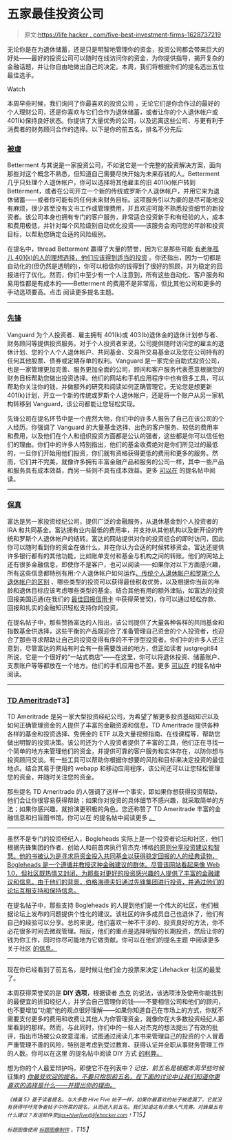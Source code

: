 # 五家最佳投资公司

> 原文:[https://life hacker . com/five-best-investment-firms-1628737219](https://lifehacker.com/five-best-investment-firms-1628737219)

无论你是在为退休储蓄，还是只是明智地管理你的资金，投资公司都会带来巨大的好处——最好的投资公司可以随时在线访问你的资金，为你提供指导，揭开复杂的金融话题，并让你自由地做出自己的决定。本周，我们将根据你们的提名选出五位最佳选手。

Watch

本周早些时候，我们询问了你最喜欢的投资公司 ，无论它们是你合作过的最好的个人理财公司，还是你喜欢与它们合作为退休储蓄，或者让你的个人退休帐户或 401(k)保持良好状态。你提供了大量优秀的公司，以及远离这些公司、与更有利于消费者的财务顾问合作的选择。以下是你的前五名，排名不分先后:

### [被虐](http://betterment.evyy.net/c/379647/96536/2299?u=https%3A%2F%2Fwww.betterment.com%2F)

Betterment 与其说是一家投资公司，不如说它是一个完整的投资解决方案，面向那些对这个概念不熟悉，但知道自己需要尽快开始为未来存钱的人。Betterment 几乎只处理个人退休帐户，你可以选择将其他雇主的旧 401(k)帐户转到 Betterment，或者在公司开立一个新的传统或罗斯个人退休帐户，并用它来为退休储蓄——或者你可能有的任何未来财务目标。这项服务引以为豪的是尽可能地没有麻烦，很少甚至没有文书工作或管理费用，并且欢迎可能不熟悉投资细节的新投资者。该公司本身也拥有专门的客户服务，非常适合投资新手和有经验的人，成本和费用极低，并针对每个风险级别自动优化投资——该服务会询问您的年龄和投资目标，以帮助您确定合适的风险级别。

在提名中，thread Betterment 赢得了大量的赞誉，因为它是那些可能 [有老年孤儿 401(k)的人的理想选择，他们应该得到适当的投资](https://lifehacker.com/what-should-i-do-with-my-old-orphaned-401-k-s-1624399449) 。你还指出，因为一切都是自动化的(但仍然是透明的)，你可以相信你的钱得到了很好的照顾，并为稳定的回报进行了优化。然而，你们中至少有一个人注意到，所有这些自动化、客户服务和易用性都是有成本的——Betterment 的费用不是非常高，但比其他公司和更多的手动选项要高。点击 阅读更多提名主题。

* * *

### [先锋](https://investor.vanguard.com/home/)

Vanguard 为个人投资者、雇主拥有 401(k)或 403(b)退休金的退休计划参与者、财务顾问等提供投资服务。对于个人投资者来说，公司提供随时访问您的雇主的退休计划、您的个人个人退休帐户、共同基金、交易所交易基金以及您在公司持有的任何其他股票、债券或定期存单的权利。Vanguard 是一家完全自助式投资公司，也是一家管理更加完善、服务更加全面的公司，顾问和客户服务代表愿意根据您的财务目标帮助您做出投资选择。他们的网站和手机应用程序中也有很多工具，可以帮助你关注你的钱，并做额外的研究和阅读如何正确管理它。无论您是想更新 401(k)计划，开立一个新的传统或罗斯个人退休帐户，还是将一个账户从另一家机构转移到 Vanguard，该公司都能让您轻松实现。

先锋公司在提名环节中是一个庞然大物，你们中的许多人报告了自己在该公司的个人经历。你强调了 Vanguard 的大量基金选择、出色的客户服务、较低的费用率和费用，以及他们在个人和组织投资方面都是公认的强者，这些都是你可以信任他们的理由。你们中的许多人特别指出，他们的基金收费绝对是你们所见过的最低的，一旦你们开始用他们投资，你们就有资格获得更低的费用和更多的服务。然而，它们并不完美，就像许多拥有丰富金融产品和服务的公司一样，其中一些产品和服务具有成本效益，而另一些则不具有成本效益。更多 [可以在](http://lifehacker.com/the-lowest-expense-ratios-good-customer-services-very-1627859119) 的提名帖中阅读。

* * *

### [保真](https://www.fidelity.com/)

富达是另一家投资经纪公司，提供广泛的金融服务，从退休基金到个人投资者的 IRA 和共同基金。富达拥有业内最低的费用率，并支持从其他机构以及新开设的传统和罗斯个人退休帐户的结转。富达的网站提供对你的投资组合的即时访问，因此你可以随时看到你的资金在做什么，并在你认为合适的时候转移资金。富达还提供许多银行都有的其他功能，比如账单支付和基金与机构之间的转账。他们的网站上还有很多金融信息，即使你不是客户，也可以阅读——如果你对以下方面感兴趣，所有这些信息都特别有用:个人退休帐户如何运作[、传统个人退休帐户和罗斯个人退休帐户的区别](http://twocents.lifehacker.com/this-infographic-will-help-you-decide-between-a-roth-or-1568965079) 、哪些类型的投资可以获得最佳税收优势，以及根据你当前的年龄和退休目标应该考虑哪些类型的基金。结合其他有用的额外津贴，如富达的投资回报美国运通(在我们的 [最佳回报信用卡](http://lifehacker.com/five-best-rewards-credit-cards-1622819827) 中获得荣誉奖)，你可以通过轻松存款、回报和扎实的金融知识轻松支持你的投资。

在提名帖子中，那些赞扬富达的人指出，该公司提供了大量各种各样的共同基金和指数基金供选择，这些平衡的产品既迎合了准备管理自己资金的个人投资者，也迎合了那些寻求帮助让自己的投资变得有序的不干涉型投资者。你们中的许多人还注意到，尽管富达的网站有时会有一些需要改进的地方，但正如读者 justgregit84 所说，它是一个很好的“一站式商店”——在这里，你可以将退休投资、储蓄账户、支票账户等等都放在一个地方。他们的手机应用也不差。更多 [可以在](http://lifehacker.com/vote-fidelity-reason-access-to-all-the-other-mutual-f-1627864008) 的提名帖中阅读。

* * *

### [TD Ameritrade](https://www.tdameritrade.com/home.page)T3】

TD Ameritrade 是另一家大型投资经纪公司，为希望了解更多投资基础知识以及如何正确管理资金的人提供了丰富的金融资源和信息。TD Ameritrade 提供各种各样的基金和投资选择、免佣金的 ETF 以及大量视频指南、在线课程等，帮助您做出明智的投资决策。该公司还为个人投资者提供了丰富的工具，他们正在寻找一个简单的地方来管理他们的资金，并提供可靠的客户服务和实体存在，以防你想与投资顾问交谈。有一些工具可以帮助你根据你想要的风险和目标来决定投资的最佳地点。结合其易于使用的 webapp 和移动应用程序，该公司还可以让您轻松管理您的资金，并随时关注您的资金。

那些提名 TD Ameritrade 的人强调了这样一个事实，即如果你想获得投资帮助，他们会让你很容易获得帮助；如果你对投资的具体细节不感兴趣，就采取简单的方法；如果你感兴趣，就扮演更积极的角色。您还称赞了 TD Ameritrade 丰富的金融信息和扫盲图书馆。你可以在 的提名帖中阅读更多 [。](http://lifehacker.com/vote-td-ameritrade-institutional-class-tools-and-resea-1627871489)

* * *

虽然不是专门的投资经纪人，Bogleheads 实际上是一个投资者论坛和社区，他们根据先锋集团的作者、创始人和前首席执行官杰克·博格[的原则分享投资建议和智慧。他的书被认为是寻求将资金投入共同基金以获得稳定回报的人的经典读物，Bogleheads 是一个遵循并教授这种金融建议的群体。尽管该网站看起来像 Web 1.0，但社区既热情又封闭，为那些对更好的投资感兴趣的人提供了丰富的金融建议和信息。由于他们的背景，伯格海德夫妇通过先锋集团进行投资，并通过他们的论坛互相支持和保持信息。](http://en.wikipedia.org/wiki/John_C._Bogle)

在提名帖子中，那些支持 Bogleheads 的人提到他们是一个伟大的社区，他们根据论坛上发布的问题提供个性化的建议。该社区的许多成员自己也退休了，他们有自己的经验可以分享。总的来说，他们喜欢一种不干涉的、投资良好的方法，你不必花很多时间去微观管理。相反，他们的重点是选择明智的长期投资，然后让你的钱为你工作，同时你尽可能地为它做贡献。你可以在他们的提名主题 中阅读更多关于社区 [的信息。](http://lifehacker.com/vote-bogleheads-why-dont-be-put-off-by-their-overwhel-1627862503)

* * *

现在你已经看到了前五名，是时候让他们全力投票来决定 Lifehacker 社区的最爱了。

本周获得荣誉奖的是 **DIY 选项**，根据读者 [杰克](http://jakemerchant.kinja.com/) 的说法，该选项涉及使用你能找到的最便宜的折扣经纪人，并学会自己管理你的钱——不要相信公司和他们的顾问，也不要增加“功能”他的观点很好理解——如果你知道自己在市场上的方式，你就不需要支付更多的费用和收费让其他人为你管理资金，就像你在大多数投资经纪人那里看到的那样。然而，与此同时，你们中的一些人对杰克的想法提出了有效的批评，指出市场被公众故意混淆，试图通过阅读几本书来管理自己的投资的个人冒着严重管理不善的风险，特别是考虑到受过教育、获得认证并全职从事财务管理工作的人数。你可以在这里 的提名帖中阅读 DIY 方式 [的利弊。](http://lifehacker.com/vote-diy-why-put-your-money-in-a-the-cheapest-online-1627860410)

想为你的个人最爱辩护吗，即使它不在列表中？*记住，前五名是根据本周早些时候* 征集的 [*你最受欢迎的提名。不要只抱怨前五名，在下面的讨论中让我们知道你更喜欢的选择是什么——并提出你的理由。*](https://lifehacker.com/whats-the-best-investment-firm-1627702402)

*<small>《蜂巢 5》基于读者提名。与大多数 Hive Five 帖子一样，如果你最喜欢的帖子被遗漏了，它就没有获得呼吁竞争者帖子中所需的提名，从而进入前五名。我们知道这有点像人气竞赛。对蜂巢五有什么建议？发送邮件至</small>*[*<small>tips+hivefive@lifehacker.com</small>*](mailto:tips+hivefive@lifehacker.com)*<small>！</small>T15】*

*<small>标题图像使用</small>* [*<small>标题图像制作</small>*](http://www.tradingacademy.com/) *<small>。</small>T15】*